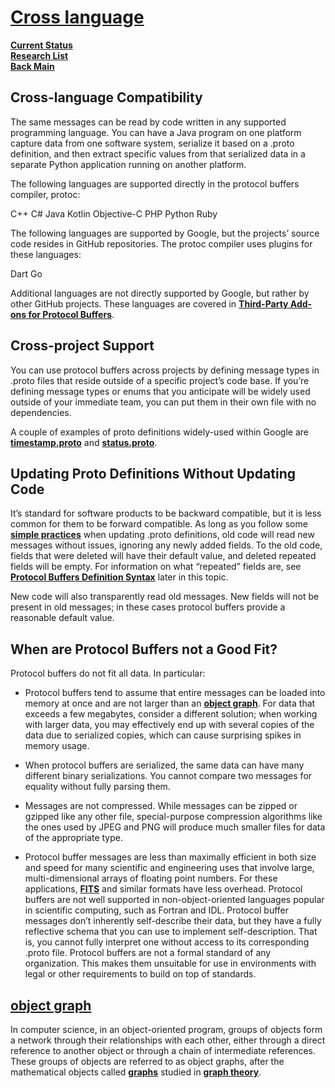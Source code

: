 # **[Cross language](https://protobuf.dev/overview/#cross-lang)**

**[Current Status](../../../development/status/weekly/current_status.md)**\
**[Research List](../../../research/research_list.md)**\
**[Back Main](../../../README.md)**

## Cross-language Compatibility

The same messages can be read by code written in any supported programming language. You can have a Java program on one platform capture data from one software system, serialize it based on a .proto definition, and then extract specific values from that serialized data in a separate Python application running on another platform.

The following languages are supported directly in the protocol buffers compiler, protoc:

C++
C#
Java
Kotlin
Objective-C
PHP
Python
Ruby

The following languages are supported by Google, but the projects’ source code resides in GitHub repositories. The protoc compiler uses plugins for these languages:

Dart
Go

Additional languages are not directly supported by Google, but rather by other GitHub projects. These languages are covered in **[Third-Party Add-ons for Protocol Buffers](https://github.com/protocolbuffers/protobuf/blob/master/docs/third_party.md)**.

## Cross-project Support

You can use protocol buffers across projects by defining message types in .proto files that reside outside of a specific project’s code base. If you’re defining message types or enums that you anticipate will be widely used outside of your immediate team, you can put them in their own file with no dependencies.

A couple of examples of proto definitions widely-used within Google are **[timestamp.proto](https://github.com/protocolbuffers/protobuf/blob/master/src/google/protobuf/timestamp.proto)** and **[status.proto](https://github.com/googleapis/googleapis/blob/master/google/rpc/status.proto)**.

## Updating Proto Definitions Without Updating Code

It’s standard for software products to be backward compatible, but it is less common for them to be forward compatible. As long as you follow some **[simple practices](https://protobuf.dev/programming-guides/proto3/#updating)** when updating .proto definitions, old code will read new messages without issues, ignoring any newly added fields. To the old code, fields that were deleted will have their default value, and deleted repeated fields will be empty. For information on what “repeated” fields are, see **[Protocol Buffers Definition Syntax](https://protobuf.dev/overview/#syntax)** later in this topic.

New code will also transparently read old messages. New fields will not be present in old messages; in these cases protocol buffers provide a reasonable default value.

## When are Protocol Buffers not a Good Fit?

Protocol buffers do not fit all data. In particular:

- Protocol buffers tend to assume that entire messages can be loaded into memory at once and are not larger than an **[object graph](https://en.wikipedia.org/wiki/Object_graph)**. For data that exceeds a few megabytes, consider a different solution; when working with larger data, you may effectively end up with several copies of the data due to serialized copies, which can cause surprising spikes in memory usage.

- When protocol buffers are serialized, the same data can have many different binary serializations. You cannot compare two messages for equality without fully parsing them.
- Messages are not compressed. While messages can be zipped or gzipped like any other file, special-purpose compression algorithms like the ones used by JPEG and PNG will produce much smaller files for data of the appropriate type.
- Protocol buffer messages are less than maximally efficient in both size and speed for many scientific and engineering uses that involve large, multi-dimensional arrays of floating point numbers. For these applications, **[FITS](https://en.wikipedia.org/wiki/FITS)** and similar formats have less overhead.
Protocol buffers are not well supported in non-object-oriented languages popular in scientific computing, such as Fortran and IDL.
Protocol buffer messages don’t inherently self-describe their data, but they have a fully reflective schema that you can use to implement self-description. That is, you cannot fully interpret one without access to its corresponding .proto file.
Protocol buffers are not a formal standard of any organization. This makes them unsuitable for use in environments with legal or other requirements to build on top of standards.

## **[object graph](https://en.wikipedia.org/wiki/Object_graph)**

In computer science, in an object-oriented program, groups of objects form a network through their relationships with each other, either through a direct reference to another object or through a chain of intermediate references. These groups of objects are referred to as object graphs, after the mathematical objects called **[graphs](https://en.wikipedia.org/wiki/Graph_(discrete_mathematics))** studied in **[graph theory](https://en.wikipedia.org/wiki/Graph_theory)**.
